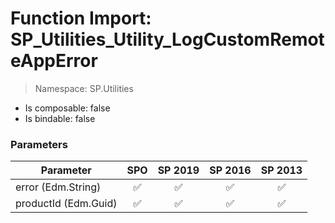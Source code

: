 # Function Import: SP_Utilities_Utility_LogCustomRemoteAppError

> Namespace: SP.Utilities

- Is composable: false
- Is bindable: false

### Parameters

Parameter | SPO | SP 2019 | SP 2016 | SP 2013
----------|:---:|:-------:|:-------:|:-------:
error (Edm.String) | ✅ | ✅ | ✅ | ✅
productId (Edm.Guid) | ✅ | ✅ | ✅ | ✅